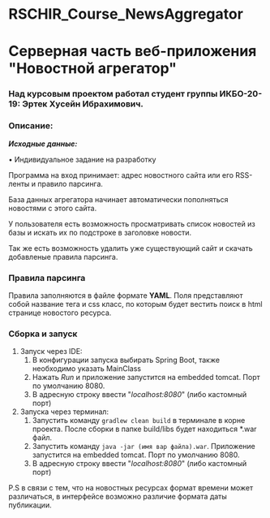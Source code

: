 # RSCHIR_Course_NewsAggregator

# Серверная часть веб-приложения "Новостной агрегатор"


### Над курсовым проектом работал студент группы ИКБО-20-19: Эртек Хусейн Ибрахимович.

### Описание:

***Исходные данные:***

• Индивидуальное задание на разработку

Программа на вход принимает: адрес новостного сайта или его RSS-ленты и правило парсинга.

База данных агрегатора начинает автоматически пополняться новостями с этого сайта.

У пользователя есть возможность просматривать список новостей из базы и искать их по подстроке в заголовке новости.

Так же есть возможность удалить уже существующий сайт и скачать добавленые правила парсинга.


### Правила парсинга

Правила заполняются в файле формате **YAML**. Поля представляют собой название тега и css класс, по которым будет вестить поиск в html странице новостого ресурса.


### Сборка и запуск

 1. Запуск через IDE:
    1. В конфигурации запуска выбирать Spring Boot, также необходимо указать MainClass 
    2. Нажать *Run* и приложение запустится на embedded tomcat. Порт по умолчанию 8080.
    3. В адресную строку ввести "*localhost:8080*" (либо кастомный порт)
 2. Запуска через терминал:
    1. Запустить команду `gradlew clean build` в терминале в корне проекта. После сборки в папке build/libs будет находиться *.war файл.
    2. Запустить команду `java -jar (имя вар файла).war`. Приложение запустится на embedded tomcat. Порт по умолчанию 8080.
    3. В адресную строку ввести "*localhost:8080*" (либо кастомный порт)
    
P.S в связи с тем, что на новостных ресурсах формат времени может различаться, в интерфейсе возможно различие формата даты публикации.
